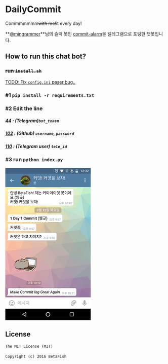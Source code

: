 # DailyCommit
Commmmmmm~~with me!~~it every day!

**[@mingrammer](https://github.com/minggrammer)**님의 슬랙 봇인 [commit-alarm](https://github.com/geekhub-lab/commit-alarm)을 텔레그램으로 포팅한 챗봇입니다.

## How to run this chat bot?
### ~~run `install.sh`~~
[TODO: Fix `config.ini` paser bug..](https://github.com/MuhunKim/DailyCommit/blob/master/index.py#L25)

### \#1 `pip install -r requirements.txt`

### \#2 Edit the line

##### [44](https://github.com/MuhunKim/DailyCommit/blob/master/index.py#L44) : (Telegram)`bot_token`

##### [102](https://github.com/MuhunKim/DailyCommit/blob/master/index.py#L102) : (Github) `username`, `password`

##### [110](https://github.com/MuhunKim/DailyCommit/blob/master/index.py#L110) : (Telegram user) `tele_id`

### \#3 run `python index.py`
![](screenshot.png)

## License
```
The MIT License (MIT)

Copyright (c) 2016 BetaFish
```
